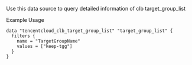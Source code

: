Use this data source to query detailed information of clb target_group_list

Example Usage

```hcl
data "tencentcloud_clb_target_group_list" "target_group_list" {
  filters {
    name = "TargetGroupName"
    values = ["keep-tgg"]
  }
}
```
